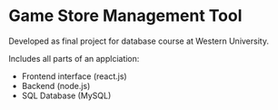 # Game Store Management Tool

Developed as final project for database course at Western University.

Includes all parts of an applciation:
- Frontend interface (react.js)
- Backend (node.js)
- SQL Database (MySQL)
